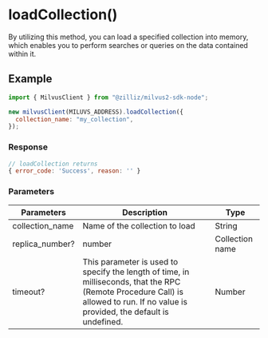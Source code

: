 # loadCollection()

By utilizing this method, you can load a specified collection into memory, which enables you to perform searches or queries on the data contained within it.

## Example

```javascript
import { MilvusClient } from "@zilliz/milvus2-sdk-node";

new milvusClient(MILUVS_ADDRESS).loadCollection({
  collection_name: "my_collection",
});
```

### Response

```javascript
// loadCollection returns
{ error_code: 'Success', reason: '' }
```

### Parameters

| Parameters      | Description                                                                                                                                                                       | Type            |
| --------------- | --------------------------------------------------------------------------------------------------------------------------------------------------------------------------------- | --------------- |
| collection_name | Name of the collection to load                                                                                                                                                    | String          |
| replica_number? | number                                                                                                                                                                            | Collection name |
| timeout?        | This parameter is used to specify the length of time, in milliseconds, that the RPC (Remote Procedure Call) is allowed to run. If no value is provided, the default is undefined. | Number          |
